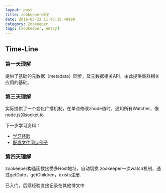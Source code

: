 ```yaml
---
layout: post
title: zookeeper历程
date: 2016-05-23 11:45:15 +0800
category: Zookeeper
tags: [zookeeper, entry]
---
```


## Time-Line

### 第一天理解

提供了基础的元数据（metadata）同步，及元数据相关API，由此提供集群相关应用的基础。

### 第三天理解

实际提供了一个变化广播机制，在单点修改znode值时，通知所有Watcher，像node.js的socket.io

下一步学习资料：

* [学习经验](https://github.com/neilChenXie/zookeeper)
* [配置文件同步例子](https://github.com/neilChenXie/syncconf)

### 第四天理解

zookeeper构造函数接受多Host地址，自动切换
zookeeper一次watch机制，通过getDate，getChildren，exists注册.

已入门，后续经验直接记录在其他博文中
